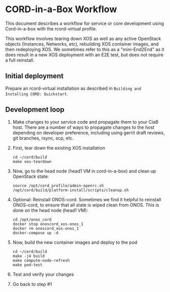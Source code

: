 # CORD-in-a-Box Workflow

This document describes a workflow for service or core development using Cord-in-a-box with the rcord-virtual profile.

This workflow involves tearing down XOS as well as any active OpenStack objects (Instances, Networks, etc), rebuilding XOS container images, and then redeploying XOS. We sometimes refer to this as a "mini-End2End" as it does result in a new XOS deployment with an E2E test, but does not require a full reinstall. 

## Initial deployment

Prepare an rcord-virtual installation as described in `Building and Installing CORD: Quickstart`.

## Development loop

1. Make changes to your service code and propagate them to your CiaB host. There are a number of ways to propagate changes to the host depending on developer preference, including using gerrit draft reviews, git branches, rsync, scp, etc. 

2. First, tear down the existing XOS installation

    ```
    cd ~/cord/build
    make xos-teardown
    ```

3. Now, go to the head node (head1 VM in cord-in-a-box) and clean up OpenStack state:

    ```
    source /opt/cord_profile/admin-openrc.sh
    /opt/cord/build/platform-install/scripts/cleanup.sh
    ```

4. Optional: Reinstall ONOS-cord. Sometimes we find it helpful to reinstall ONOS-cord, to ensure that all state is wiped clean from ONOS. This is done on the head node (head1 VM):

    ```
    cd /opt/onos_cord
    docker stop onoscord_xos-onos_1
    docker rm onoscord_xos-onos_1
    docker-compose up -d
    ```

5. Now, build the new container images and deploy to the pod

    ```
    cd ~/cord/build
    make -j4 build
    make compute-node-refresh
    make pod-test
    ```

6. Test and verify your changes

7. Go back to step #1
